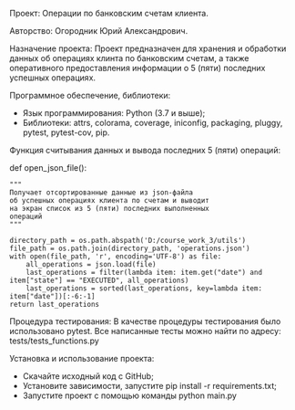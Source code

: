 Проект: Операции по банковским счетам клиента.

Авторство: Огородник Юрий Александрович.

Назначение проекта: Проект предназначен для хранения и обработки данных об операциях клинта по банковским счетам,
а также оперативного предоставления информации о 5 (пяти) последних успешных операциях.

Программное обеспечение, библиотеки: 
- Язык программирования: Python (3.7 и выше);
- Библиотеки: attrs, colorama, coverage, iniconfig, packaging, pluggy, pytest, pytest-cov, pip.

Функция считывания данных и вывода последних 5 (пяти) операций:

def open_json_file():

    """
    Получает отсортированные данные из json-файла
    об успешных операциях клиента по счетам и выводит
    на экран список из 5 (пяти) последних выполненных
    операций 
    """

    directory_path = os.path.abspath('D:/course_work_3/utils')
    file_path = os.path.join(directory_path, 'operations.json')
    with open(file_path, 'r', encoding='UTF-8') as file:
        all_operations = json.load(file)
        last_operations = filter(lambda item: item.get("date") and item["state"] == "EXECUTED", all_operations)
        last_operations = sorted(last_operations, key=lambda item: item["date"])[:-6:-1]
    return last_operations

Процедура тестирования: В качестве процедуры тестирования было использовано pytest. Все написанные тесты можно найти
по адресу: tests/tests_functions.py

Установка и использование проекта:
- Скачайте исходный код с GitHub;
- Установите зависимости, запустите pip install -r requirements.txt;
- Запустите проект с помощью команды python main.py


